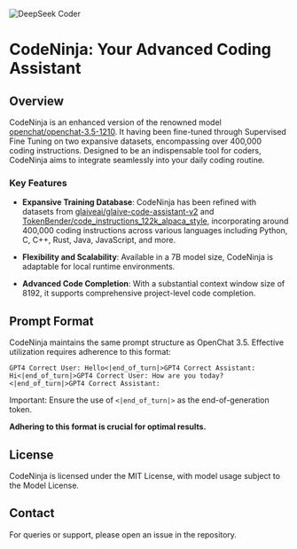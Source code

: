 ![DeepSeek Coder](https://cdn-uploads.huggingface.co/production/uploads/64b566ab04fa6584c03b5247/5COagfF6EwrV4utZJ-ClI.png)

# CodeNinja: Your Advanced Coding Assistant

## Overview

CodeNinja is an enhanced version of the renowned model [openchat/openchat-3.5-1210](https://huggingface.co/openchat/openchat-3.5-1210). It having been fine-tuned through Supervised Fine Tuning on two expansive datasets, encompassing over 400,000 coding instructions. Designed to be an indispensable tool for coders, CodeNinja aims to integrate seamlessly into your daily coding routine.


### Key Features

- **Expansive Training Database**: CodeNinja has been refined with datasets from [glaiveai/glaive-code-assistant-v2](https://huggingface.co/datasets/glaiveai/glaive-code-assistant-v2) and [TokenBender/code_instructions_122k_alpaca_style](https://huggingface.co/datasets/TokenBender/code_instructions_122k_alpaca_style), incorporating around 400,000 coding instructions across various languages including Python, C, C++, Rust, Java, JavaScript, and more.

- **Flexibility and Scalability**: Available in a 7B model size, CodeNinja is adaptable for local runtime environments.

- **Advanced Code Completion**: With a substantial context window size of 8192, it supports comprehensive project-level code completion.

## Prompt Format

CodeNinja maintains the same prompt structure as OpenChat 3.5. Effective utilization requires adherence to this format:

```
GPT4 Correct User: Hello<|end_of_turn|>GPT4 Correct Assistant: Hi<|end_of_turn|>GPT4 Correct User: How are you today?<|end_of_turn|>GPT4 Correct Assistant:
```

Important: Ensure the use of `<|end_of_turn|>` as the end-of-generation token.

**Adhering to this format is crucial for optimal results.**


## License
CodeNinja is licensed under the MIT License, with model usage subject to the Model License.

## Contact
For queries or support, please open an issue in the repository.